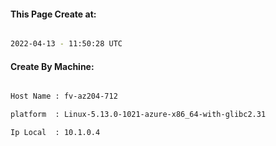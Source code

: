 
   
#### This Page Create at:

```bash

2022-04-13 - 11:50:28 UTC

```

#### Create By Machine:

```bash

Host Name : fv-az204-712

platform  : Linux-5.13.0-1021-azure-x86_64-with-glibc2.31

Ip Local  : 10.1.0.4

```

